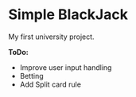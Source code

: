 # Simple BlackJack

My first university project.

**ToDo:**

* Improve user input handling
* Betting
* Add Split card rule